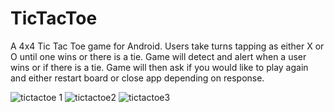 # TicTacToe
A 4x4 Tic Tac Toe game for Android.  Users take turns tapping as either X or O until one wins or there is a tie.  Game will detect and alert when a user wins or 
if there is a tie.  Game will then ask if you would like to play again and either restart board or close app depending on response.

![tictactoe 1](https://user-images.githubusercontent.com/47338961/148156782-b70792f3-9c1a-4d87-afda-5c8e0774c5bf.png)
![tictactoe2](https://user-images.githubusercontent.com/47338961/148156788-64febb69-f430-4a73-9591-9274a07e480c.png)
![tictactoe3](https://user-images.githubusercontent.com/47338961/148156790-304c2f2a-3f3b-4cdd-99bc-65328b3f91ec.png)
